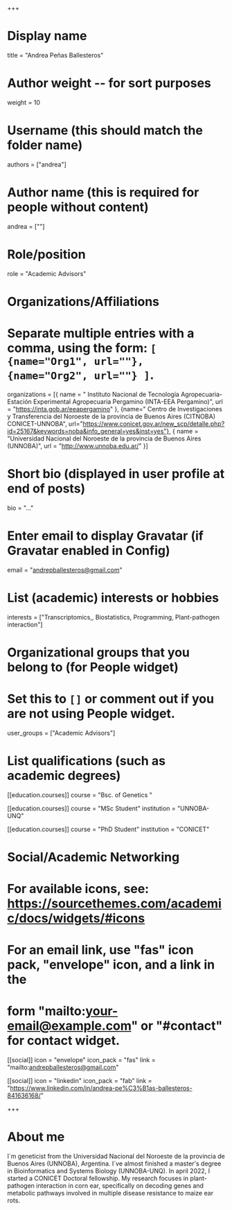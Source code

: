 +++
# Display name
title = "Andrea Peñas Ballesteros"

# Author weight -- for sort purposes
weight = 10

# Username (this should match the folder name)
authors = ["andrea"]

# Author name (this is required for people without content)
andrea = [""]

# Role/position
role = "Academic Advisors"

# Organizations/Affiliations
#   Separate multiple entries with a comma, using the form: `[ {name="Org1", url=""}, {name="Org2", url=""} ]`.
organizations = [{ name = " Instituto Nacional de Tecnología Agropecuaria- Estación Experimental Agropecuaria Pergamino  (INTA-EEA Pergamino)", url = "https://inta.gob.ar/eeapergamino" }, {name=" Centro de Investigaciones y Transferencia del Noroeste de la provincia de Buenos Aires (CITNOBA) CONICET-UNNOBA", url="https://www.conicet.gov.ar/new_scp/detalle.php?id=25167&keywords=noba&info_general=yes&inst=yes"}, { name = "Universidad Nacional del Noroeste de la provincia de Buenos Aires (UNNOBA)", url = "http://www.unnoba.edu.ar/" }]

# Short bio (displayed in user profile at end of posts)
bio = "..."

# Enter email to display Gravatar (if Gravatar enabled in Config)
email = "andrepballesteros@gmail.com"

# List (academic) interests or hobbies
interests = ["Transcriptomics,, Biostatistics, Programming, Plant-pathogen interaction"]

# Organizational groups that you belong to (for People widget)
#   Set this to `[]` or comment out if you are not using People widget.
user_groups = ["Academic Advisors"]

# List qualifications (such as academic degrees)
[[education.courses]]
  course = "Bsc. of Genetics "

[[education.courses]]
course = "MSc Student"
institution = "UNNOBA-UNQ"

[[education.courses]]
course = "PhD Student"
institution = "CONICET"

# Social/Academic Networking
# For available icons, see: https://sourcethemes.com/academic/docs/widgets/#icons
#   For an email link, use "fas" icon pack, "envelope" icon, and a link in the
#   form "mailto:your-email@example.com" or "#contact" for contact widget.

[[social]]
  icon = "envelope"
  icon_pack = "fas"
  link = "mailto:andrepballesteros@gmail.com"


[[social]]
  icon = "linkedin"
  icon_pack = "fab"
  link = "https://www.linkedin.com/in/andrea-pe%C3%B1as-ballesteros-841636168/"

+++

# About me 

I´m geneticist from the Universidad Nacional del Noroeste de la provincia de Buenos Aires (UNNOBA), Argentina. I´ve almost finished a master's degree in Bioinformatics and Systems Biology (UNNOBA-UNQ). In april 2022, I started a CONICET Doctoral fellowship. My research focuses in plant-pathogen interaction in corn ear, specifically on decoding genes and metabolic pathways involved in multiple disease resistance to maize ear rots.